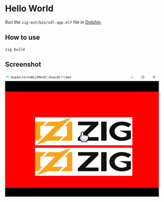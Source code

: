 # Hello World

Run the `zig-out/bin/sdl-app.elf` file in [Dolphin](https://dolphin-emu.org/).

## How to use

```
zig build
```

## Screenshot

![Example of SDL running on Wii](images/sdl.png)

